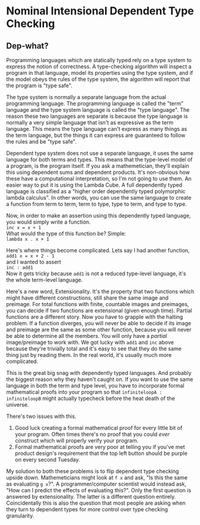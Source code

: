 # Nominal Intensional Dependent Type Checking

## Dep-what?

Programming languages which are statically typed rely on a type system to express
the notion of correctness. A type-checking algorithm will inspect a program in
that language, model its properties using the type system, and if the model 
obeys the rules of the type system, the algorithm will report that the program is
"type safe".

The type system is normally a separate language from the actual programming 
language. The programming language is called the "term" language and the type
system language is called the "type language". The reason these two languages are
separate is because the type language is normally a very simple language that 
isn't as expressive as the term language. This means the type language can't 
express as many things as the term language, but the things it can express are
guaranteed to follow the rules and be "type safe".

Dependent type system does not use a separate language, it uses the same language
for both terms and types. This means that the type-level model of a program, is 
the program itself. If you ask a mathemetician, they'll explain this using 
dependent sums and dependent products. It's non-obvious how these have a 
computational interpretation, so I'm not going to use them. An easier way to put
it is using the Lambda Cube. A full dependently typed language is classified as a
"higher order dependently typed polymorphic lambda calculus". In other words, you
can use the same language to create a function from term to term, term to type, 
type to term, and type to type.

Now, in order to make an assertion using this dependently typed language, you 
would simply write a function.\
`inc x = x + 1`\
What would the type of this function be? Simple:\
`lambda x . x + 1`

Here's where things become complicated.
Lets say I had another function,\
`add1 x = x + 2 - 1`\
and I wanted to assert \
`inc : add1`\
Now it gets tricky because `add1` is not a reduced type-level language, it's the 
whole term-level language.

Here's a new word, Extensionality. It's the property that two functions which 
might have different constructions, still share the same image and preimage. For
total functions with finite, countable images and preimages, you can decide if 
two functions are extensional (given enough time). Partial functions are a 
different story. Now you have to grapple with the halting problem. If a function 
diverges, you will never be able to decide if its image and preimage are the same
as some other function, because you will never be able to determine all the 
members. You will only have a *partial* image/preimage to work with. We got lucky
with `add1` and `inc` above because they're trivially total and it's easy to see
that they do the same thing just by reading them. In the real world, it's usually
much more complicated.

This is the great big snag with dependently typed languages. And probably the 
biggest reason why they haven't caught on. If you want to use the same language 
in both the term and type level, you have to incorporate formal mathematical 
proofs into your program so that `infiniteloopA : infiniteloopB` might actually 
typecheck before the heat death of the universe.

There's two issues with this. 
1) Good luck creating a formal mathematical proof for every little bit of your 
program. Often times there's no proof that you could *ever* construct which will
properly verify your program.
2) Formal mathematical proofs are very poor at telling you if you've met product 
design's requirement that the top left button should be purple on every second 
Tuesday.

My solution to both these problems is to flip dependent type checking upside 
down. Mathemeticians might look at `f x` and ask, "Is this the same as evaluating 
`g x`?". A programmer/computer scientist would instead ask, "How can I predict the
effects of evaluating this?". Only the first question is answered by extensionality.
The latter is a different question entirely. Coincidentally this is also the 
question that most people are asking when they turn to dependent types for more 
control over type checking granularity.
